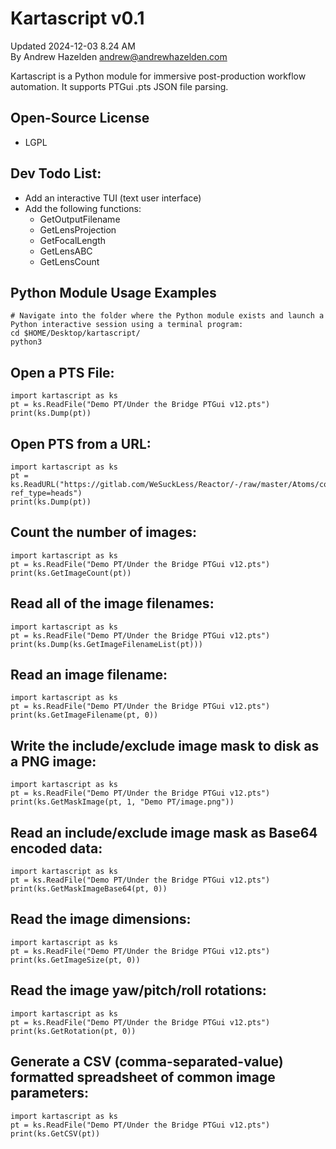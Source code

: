 # Kartascript v0.1 

Updated 2024-12-03 8.24 AM  
By Andrew Hazelden <andrew@andrewhazelden.com>  

Kartascript is a Python module for immersive post-production workflow automation. It supports PTGui .pts JSON file parsing.

## Open-Source License
- LGPL

## Dev Todo List:
- Add an interactive TUI (text user interface)
- Add the following functions:
	- GetOutputFilename
	- GetLensProjection
	- GetFocalLength
	- GetLensABC
	- GetLensCount

## Python Module Usage Examples

	# Navigate into the folder where the Python module exists and launch a Python interactive session using a terminal program:
	cd $HOME/Desktop/kartascript/
	python3

## Open a PTS File:

	import kartascript as ks
	pt = ks.ReadFile("Demo PT/Under the Bridge PTGui v12.pts")
	print(ks.Dump(pt))

## Open PTS from a URL:

	import kartascript as ks
	pt = ks.ReadURL("https://gitlab.com/WeSuckLess/Reactor/-/raw/master/Atoms/com.AndrewHazelden.KartaVP.PT/Comps/Kartaverse/PT/Demo%20PT/Samyang_8mm_v001.pts?ref_type=heads")
	print(ks.Dump(pt))

## Count the number of images:

	import kartascript as ks
	pt = ks.ReadFile("Demo PT/Under the Bridge PTGui v12.pts")
	print(ks.GetImageCount(pt))

## Read all of the image filenames:

	import kartascript as ks
	pt = ks.ReadFile("Demo PT/Under the Bridge PTGui v12.pts")
	print(ks.Dump(ks.GetImageFilenameList(pt)))

## Read an image filename:

	import kartascript as ks
	pt = ks.ReadFile("Demo PT/Under the Bridge PTGui v12.pts")
	print(ks.GetImageFilename(pt, 0))

## Write the include/exclude image mask to disk as a PNG image:

	import kartascript as ks
	pt = ks.ReadFile("Demo PT/Under the Bridge PTGui v12.pts")
	print(ks.GetMaskImage(pt, 1, "Demo PT/image.png"))

## Read an include/exclude image mask as Base64 encoded data:

	import kartascript as ks
	pt = ks.ReadFile("Demo PT/Under the Bridge PTGui v12.pts")
	print(ks.GetMaskImageBase64(pt, 0))

## Read the image dimensions:

	import kartascript as ks
	pt = ks.ReadFile("Demo PT/Under the Bridge PTGui v12.pts")
	print(ks.GetImageSize(pt, 0))

## Read the image yaw/pitch/roll rotations:

	import kartascript as ks
	pt = ks.ReadFile("Demo PT/Under the Bridge PTGui v12.pts")
	print(ks.GetRotation(pt, 0))

## Generate a CSV (comma-separated-value) formatted spreadsheet of common image parameters:

	import kartascript as ks
	pt = ks.ReadFile("Demo PT/Under the Bridge PTGui v12.pts")
	print(ks.GetCSV(pt))

